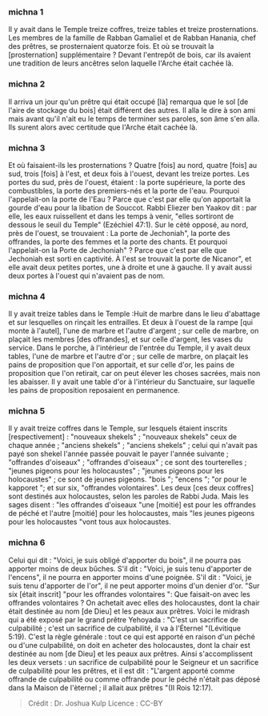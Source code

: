 
### michna 1
Il y avait dans le Temple treize coffres, treize tables et treize prosternations. Les membres de la famille de Rabban Gamaliel et de Rabban Hanania, chef des prêtres, se prosternaient quatorze fois. Et où se trouvait la [prosternation] supplémentaire ? Devant l'entrepôt de bois, car ils avaient une tradition de leurs ancêtres selon laquelle l'Arche était cachée là.

### michna 2
Il arriva un jour qu'un prêtre qui était occupé [là] remarqua que le sol [de l'aire de stockage du bois] était différent des autres. Il alla le dire à son ami mais avant qu'il n'ait eu le temps de terminer ses paroles, son âme s'en alla. Ils surent alors avec certitude que l'Arche était cachée là.

### michna 3
Et où faisaient-ils les prosternations ? Quatre [fois] au nord, quatre [fois] au sud, trois [fois] à l'est, et deux fois à l'ouest, devant les treize portes. Les portes du sud, près de l'ouest, étaient : la porte supérieure, la porte des combustibles, la porte des premiers-nés et la porte de l'eau. Pourquoi l'appelait-on la porte de l'Eau ? Parce que c'est par elle qu'on apportait la gourde d'eau pour la libation de Souccot. Rabbi Eliezer ben Yaakov dit : par elle, les eaux ruissellent et dans les temps à venir, "elles sortiront de dessous le seuil du Temple" (Ezéchiel 47:1). Sur le cèté opposé, au nord, près de l'ouest, se trouvaient : La porte de Jechoniah", la porte des offrandes, la porte des femmes et la porte des chants. Et pourquoi l'appelait-on la Porte de Jechoniah" ? Parce que c'est par elle que Jechoniah est sorti en captivité. À l'est se trouvait la porte de Nicanor", et elle avait deux petites portes, une à droite et une à gauche. Il y avait aussi deux portes à l'ouest qui n'avaient pas de nom.

### michna 4
Il y avait treize tables dans le Temple :Huit de marbre dans le lieu d'abattage et sur lesquelles on rinçait les entrailles. Et deux à l'ouest de la rampe [qui monte à l'autel], l'une de marbre et l'autre d'argent ; sur celle de marbre, on plaçait les membres [des offrandes], et sur celle d'argent, les vases du service. Dans le porche, à l'intérieur de l'entrée du Temple, il y avait deux tables, l'une de marbre et l'autre d'or ; sur celle de marbre, on plaçait les pains de proposition que l'on apportait, et sur celle d'or, les pains de proposition que l'on retirait, car on peut élever les choses sacrées, mais non les abaisser. Il y avait une table d'or à l'intérieur du Sanctuaire, sur laquelle les pains de proposition reposaient en permanence.

### michna 5
Il y avait treize coffres dans le Temple, sur lesquels étaient inscrits [respectivement] : "nouveaux shekels" ; "nouveaux shekels" ceux de chaque année ; "anciens shekels" ; "anciens shekels" ; celui qui n'avait pas payé son shekel l'année passée pouvait le payer l'année suivante ; "offrandes d'oiseaux" ; "offrandes d'oiseaux" ; ce sont des tourterelles ; "jeunes pigeons pour les holocaustes" ; "jeunes pigeons pour les holocaustes" ; ce sont de jeunes pigeons. "bois "; "encens "; "or pour le kapporet "; et sur six, "offrandes volontaires". Les deux [ces deux coffres] sont destinés aux holocaustes, selon les paroles de Rabbi Juda. Mais les sages disent : "les offrandes d'oiseaux "une [moitié] est pour les offrandes de péché et l'autre [moitié] pour les holocaustes, mais "les jeunes pigeons pour les holocaustes "vont tous aux holocaustes.

### michna 6
Celui qui dit : "Voici, je suis obligé d'apporter du bois", il ne pourra pas apporter moins de deux bûches. S'il dit : "Voici, je suis tenu d'apporter de l'encens", il ne pourra en apporter moins d'une poignée. S'il dit : "Voici, je suis tenu d'apporter de l'or", il ne peut apporter moins d'un denier d'or. "Sur six [était inscrit] "pour les offrandes volontaires ": Que faisait-on avec les offrandes volontaires ? On achetait avec elles des holocaustes, dont la chair était destinée au nom [de Dieu] et les peaux aux prêtres. Voici le midrash qui a été exposé par le grand prêtre Yehoyada : "C'est un sacrifice de culpabilité ; c'est un sacrifice de culpabilité, il va à l'Éternel "(Lévitique 5:19). C'est la règle générale : tout ce qui est apporté en raison d'un péché ou d'une culpabilité, on doit en acheter des holocaustes, dont la chair est destinée au nom [de Dieu] et les peaux aux prêtres. Ainsi s'accomplissent les deux versets : un sacrifice de culpabilité pour le Seigneur et un sacrifice de culpabilité pour les prêtres, et il est dit : "L'argent apporté comme offrande de culpabilité ou comme offrande pour le péché n'était pas déposé dans la Maison de l'èternel ; il allait aux prêtres "(II Rois 12:17).

>Crédit : Dr. Joshua Kulp
>Licence : CC-BY